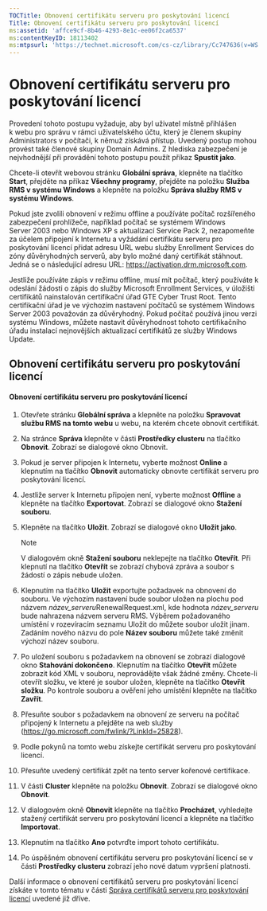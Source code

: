 ```yaml
---
TOCTitle: Obnovení certifikátu serveru pro poskytování licencí
Title: Obnovení certifikátu serveru pro poskytování licencí
ms:assetid: 'affce9cf-8b46-4293-8e1c-ee06f2ca6537'
ms:contentKeyID: 18113402
ms:mtpsurl: 'https://technet.microsoft.com/cs-cz/library/Cc747636(v=WS.10)'
---
```


Obnovení certifikátu serveru pro poskytování licencí
====================================================

Provedení tohoto postupu vyžaduje, aby byl uživatel místně přihlášen k webu pro správu v rámci uživatelského účtu, který je členem skupiny Administrators v počítači, k němuž získává přístup. Uvedený postup mohou provést také členové skupiny Domain Admins. Z hlediska zabezpečení je nejvhodnější při provádění tohoto postupu použít příkaz **Spustit jako**.

Chcete-li otevřít webovou stránku **Globální správa**, klepněte na tlačítko **Start**, přejděte na příkaz **Všechny programy**, přejděte na položku **Služba RMS v systému Windows** a klepněte na položku **Správa služby RMS v systému Windows**.

Pokud jste zvolili obnovení v režimu offline a používáte počítač rozšířeného zabezpečení prohlížeče, například počítač se systémem Windows Server 2003 nebo Windows XP s aktualizací Service Pack 2, nezapomeňte za účelem připojení k Internetu a vyžádání certifikátu serveru pro poskytování licencí přidat adresu URL webu služby Enrollment Services do zóny důvěryhodných serverů, aby bylo možné daný certifikát stáhnout. Jedná se o následující adresu URL: https://activation.drm.microsoft.com.

Jestliže používáte zápis v režimu offline, musí mít počítač, který používáte k odeslání žádosti o zápis do služby Microsoft Enrollment Services, v úložišti certifikátů nainstalován certifikační úřad GTE Cyber Trust Root. Tento certifikační úřad je ve výchozím nastavení počítačů se systémem Windows Server 2003 považován za důvěryhodný. Pokud počítač používá jinou verzi systému Windows, můžete nastavit důvěryhodnost tohoto certifikačního úřadu instalací nejnovějších aktualizací certifikátů ze služby Windows Update.

Obnovení certifikátu serveru pro poskytování licencí
----------------------------------------------------

#### Obnovení certifikátu serveru pro poskytování licencí

1.  Otevřete stránku **Globální správa** a klepněte na položku **Spravovat službu RMS na tomto webu** u webu, na kterém chcete obnovit certifikát.

2.  Na stránce **Správa** klepněte v části **Prostředky clusteru** na tlačítko **Obnovit**. Zobrazí se dialogové okno Obnovit.

3.  Pokud je server připojen k Internetu, vyberte možnost **Online** a klepnutím na tlačítko **Obnovit** automaticky obnovte certifikát serveru pro poskytování licencí.

4.  Jestliže server k Internetu připojen není, vyberte možnost **Offline** a klepněte na tlačítko **Exportovat**. Zobrazí se dialogové okno **Stažení souboru**.

5.  Klepněte na tlačítko **Uložit**. Zobrazí se dialogové okno **Uložit jako**.

    > [!NOTE]
    > V dialogovém okně **Stažení souboru** neklepejte na tlačítko **Otevřít**. Při klepnutí na tlačítko **Otevřít** se zobrazí chybová zpráva a soubor s žádostí o zápis nebude uložen. 

6.  Klepnutím na tlačítko **Uložit** exportujte požadavek na obnovení do souboru. Ve výchozím nastavení bude soubor uložen na plochu pod názvem *název\_serveru*RenewalRequest.xml, kde hodnota *název\_serveru* bude nahrazena názvem serveru RMS. Výběrem požadovaného umístění v rozevíracím seznamu Uložit do můžete soubor uložit jinam. Zadáním nového názvu do pole **Název souboru** můžete také změnit výchozí název souboru.

7.  Po uložení souboru s požadavkem na obnovení se zobrazí dialogové okno **Stahování dokončeno**. Klepnutím na tlačítko **Otevřít** můžete zobrazit kód XML v souboru, neprovádějte však žádné změny. Chcete-li otevřít složku, ve které je soubor uložen, klepněte na tlačítko **Otevřít složku**. Po kontrole souboru a ověření jeho umístění klepněte na tlačítko **Zavřít**.

8.  Přesuňte soubor s požadavkem na obnovení ze serveru na počítač připojený k Internetu a přejděte na web služby (https://go.microsoft.com/fwlink/?LinkId=25828).

9.  Podle pokynů na tomto webu získejte certifikát serveru pro poskytování licencí.

10. Přesuňte uvedený certifikát zpět na tento server kořenové certifikace.

11. V části **Cluster** klepněte na položku **Obnovit**. Zobrazí se dialogové okno **Obnovit**.

12. V dialogovém okně **Obnovit** klepněte na tlačítko **Procházet**, vyhledejte stažený certifikát serveru pro poskytování licencí a klepněte na tlačítko **Importovat**.

13. Klepnutím na tlačítko **Ano** potvrďte import tohoto certifikátu.

14. Po úspěšném obnovení certifikátu serveru pro poskytování licencí se v části **Prostředky clusteru** zobrazí jeho nové datum vypršení platnosti.

Další informace o obnovení certifikátů serveru pro poskytování licencí získáte v tomto tématu v části [Správa certifikátů serveru pro poskytování licencí](https://technet.microsoft.com/549979ad-13ee-4abc-8281-3e002a5a9561) uvedené již dříve.
